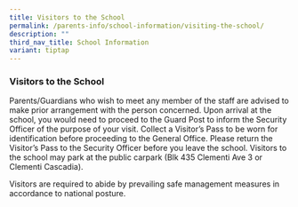```yaml
---
title: Visitors to the School
permalink: /parents-info/school-information/visiting-the-school/
description: ""
third_nav_title: School Information
variant: tiptap
---
```

### Visitors to the School
Parents/Guardians who wish to meet any member of the staff are advised to make prior arrangement with the person concerned. Upon arrival at the school, you would need to proceed to the Guard Post to inform the Security Officer of the purpose of your visit. Collect a Visitor’s Pass to be worn for identification before proceeding to the General Office. Please return the Visitor’s Pass to the Security Officer before you leave the school. Visitors to the school may park at the public carpark (Blk 435 Clementi Ave 3 or Clementi Cascadia).

Visitors are required to abide by prevailing safe management measures in accordance to national posture.